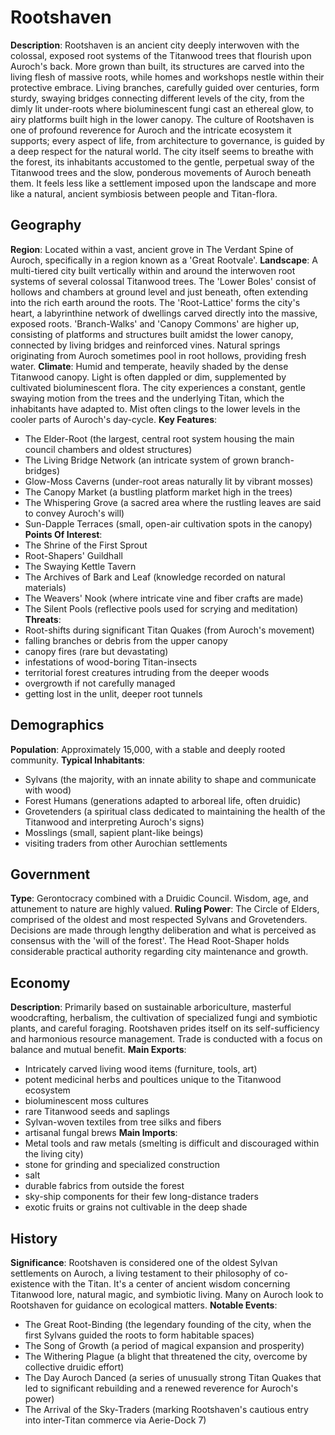 
# Rootshaven
**Description**: Rootshaven is an ancient city deeply interwoven with the colossal, exposed root systems of the Titanwood trees that flourish upon Auroch's back. More grown than built, its structures are carved into the living flesh of massive roots, while homes and workshops nestle within their protective embrace. Living branches, carefully guided over centuries, form sturdy, swaying bridges connecting different levels of the city, from the dimly lit under-roots where bioluminescent fungi cast an ethereal glow, to airy platforms built high in the lower canopy. The culture of Rootshaven is one of profound reverence for Auroch and the intricate ecosystem it supports; every aspect of life, from architecture to governance, is guided by a deep respect for the natural world. The city itself seems to breathe with the forest, its inhabitants accustomed to the gentle, perpetual sway of the Titanwood trees and the slow, ponderous movements of Auroch beneath them. It feels less like a settlement imposed upon the landscape and more like a natural, ancient symbiosis between people and Titan-flora.

## Geography
**Region**: Located within a vast, ancient grove in The Verdant Spine of Auroch, specifically in a region known as a 'Great Rootvale'.
**Landscape**: A multi-tiered city built vertically within and around the interwoven root systems of several colossal Titanwood trees. The 'Lower Boles' consist of hollows and chambers at ground level and just beneath, often extending into the rich earth around the roots. The 'Root-Lattice' forms the city's heart, a labyrinthine network of dwellings carved directly into the massive, exposed roots. 'Branch-Walks' and 'Canopy Commons' are higher up, consisting of platforms and structures built amidst the lower canopy, connected by living bridges and reinforced vines. Natural springs originating from Auroch sometimes pool in root hollows, providing fresh water.
**Climate**: Humid and temperate, heavily shaded by the dense Titanwood canopy. Light is often dappled or dim, supplemented by cultivated bioluminescent flora. The city experiences a constant, gentle swaying motion from the trees and the underlying Titan, which the inhabitants have adapted to. Mist often clings to the lower levels in the cooler parts of Auroch's day-cycle.
**Key Features**:
- The Elder-Root (the largest, central root system housing the main council chambers and oldest structures)
- The Living Bridge Network (an intricate system of grown branch-bridges)
- Glow-Moss Caverns (under-root areas naturally lit by vibrant mosses)
- The Canopy Market (a bustling platform market high in the trees)
- The Whispering Grove (a sacred area where the rustling leaves are said to convey Auroch's will)
- Sun-Dapple Terraces (small, open-air cultivation spots in the canopy)
**Points Of Interest**:
- The Shrine of the First Sprout
- Root-Shapers' Guildhall
- The Swaying Kettle Tavern
- The Archives of Bark and Leaf (knowledge recorded on natural materials)
- The Weavers' Nook (where intricate vine and fiber crafts are made)
- The Silent Pools (reflective pools used for scrying and meditation)
**Threats**:
- Root-shifts during significant Titan Quakes (from Auroch's movement)
- falling branches or debris from the upper canopy
- canopy fires (rare but devastating)
- infestations of wood-boring Titan-insects
- territorial forest creatures intruding from the deeper woods
- overgrowth if not carefully managed
- getting lost in the unlit, deeper root tunnels

## Demographics
**Population**: Approximately 15,000, with a stable and deeply rooted community.
**Typical Inhabitants**:
- Sylvans (the majority, with an innate ability to shape and communicate with wood)
- Forest Humans (generations adapted to arboreal life, often druidic)
- Grovetenders (a spiritual class dedicated to maintaining the health of the Titanwood and interpreting Auroch's signs)
- Mosslings (small, sapient plant-like beings)
- visiting traders from other Aurochian settlements

## Government
**Type**: Gerontocracy combined with a Druidic Council. Wisdom, age, and attunement to nature are highly valued.
**Ruling Power**: The Circle of Elders, comprised of the oldest and most respected Sylvans and Grovetenders. Decisions are made through lengthy deliberation and what is perceived as consensus with the 'will of the forest'. The Head Root-Shaper holds considerable practical authority regarding city maintenance and growth.

## Economy
**Description**: Primarily based on sustainable arboriculture, masterful woodcrafting, herbalism, the cultivation of specialized fungi and symbiotic plants, and careful foraging. Rootshaven prides itself on its self-sufficiency and harmonious resource management. Trade is conducted with a focus on balance and mutual benefit.
**Main Exports**:
- Intricately carved living wood items (furniture, tools, art)
- potent medicinal herbs and poultices unique to the Titanwood ecosystem
- bioluminescent moss cultures
- rare Titanwood seeds and saplings
- Sylvan-woven textiles from tree silks and fibers
- artisanal fungal brews
**Main Imports**:
- Metal tools and raw metals (smelting is difficult and discouraged within the living city)
- stone for grinding and specialized construction
- salt
- durable fabrics from outside the forest
- sky-ship components for their few long-distance traders
- exotic fruits or grains not cultivable in the deep shade

## History
**Significance**: Rootshaven is considered one of the oldest Sylvan settlements on Auroch, a living testament to their philosophy of co-existence with the Titan. It's a center of ancient wisdom concerning Titanwood lore, natural magic, and symbiotic living. Many on Auroch look to Rootshaven for guidance on ecological matters.
**Notable Events**:
- The Great Root-Binding (the legendary founding of the city, when the first Sylvans guided the roots to form habitable spaces)
- The Song of Growth (a period of magical expansion and prosperity)
- The Withering Plague (a blight that threatened the city, overcome by collective druidic effort)
- The Day Auroch Danced (a series of unusually strong Titan Quakes that led to significant rebuilding and a renewed reverence for Auroch's power)
- The Arrival of the Sky-Traders (marking Rootshaven's cautious entry into inter-Titan commerce via Aerie-Dock 7)
